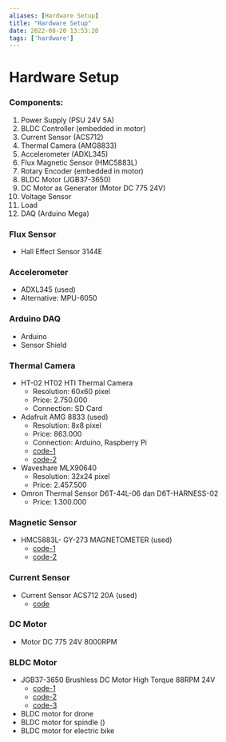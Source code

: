```yaml
---
aliases: [Hardware Setup]
title: "Hardware Setup"
date: 2022-08-20 13:53:20
tags: ['hardware']
---
```


# Hardware Setup

### Components:
1. Power Supply (PSU 24V 5A)
2. BLDC Controller (embedded in motor)
3. Current Sensor (ACS712)
4. Thermal Camera (AMG8833)
5. Accelerometer (ADXL345)
6. Flux Magnetic Sensor (HMC5883L)
7. Rotary Encoder (embedded in motor)
8. BLDC Motor (JGB37-3650)
9. DC Motor as Generator (Motor DC 775 24V)
10. Voltage Sensor 
11. Load
12. DAQ (Arduino Mega)

### Flux Sensor 
- Hall Effect Sensor 3144E

### Accelerometer 
-  ADXL345 (used)
-  Alternative: MPU-6050

### Arduino DAQ
- Arduino 
- Sensor Shield

### Thermal Camera
- HT-02 HT02 HTI Thermal Camera 
	- Resolution: 60x60 pixel
	- Price: 2.750.000
	- Connection: SD Card
-  Adafruit AMG 8833 (used)
	-  Resolution: 8x8 pixel 
	-  Price: 863.000
	-  Connection: Arduino, Raspberry Pi
	- [code-1](https://create.arduino.cc/projecthub/jdanielse/amg8833-thermal-camera-fc8478)
	- [code-2](https://learn.adafruit.com/adafruit-amg8833-8x8-thermal-camera-sensor/arduino-wiring-test)
- Waveshare MLX90640
	- Resolution: 32x24 pixel 
	- Price: 2.457.500
- Omron Thermal Sensor D6T-44L-06 dan D6T-HARNESS-02
	- Price: 1.300.000

### Magnetic Sensor 
- HMC5883L- GY-273 MAGNETOMETER (used) 
  - [code-1](https://github.com/adafruit/Adafruit_HMC5883_Unified)
  - [code-2](https://www.electronicwings.com/arduino/magnetometer-hmc5883l-interfacing-with-arduino-uno)

### Current Sensor 
- Current Sensor ACS712 20A (used)
  - [code](https://www.engineersgarage.com/acs712-current-sensor-with-arduino/)

### DC Motor
- Motor DC 775 24V 8000RPM

### BLDC Motor 
- JGB37-3650 Brushless DC Motor High Torque 88RPM 24V
  - [code-1](https://wiki.dfrobot.com/FIT0441_Brushless_DC_Motor_with_Encoder_12V_159RPM)
  - [code-2](https://www.electroniclinic.com/arduino-dc-motor-speed-control-with-encoder-arduino-dc-motor-encoder/)
  - [code-3](https://www.botnroll.com/en/dc-motor/3483-brushless-dc-motor-with-encoder-12v-159rpm.html)
- BLDC motor for drone
- BLDC motor for spindle ()
- BLDC motor for electric bike

